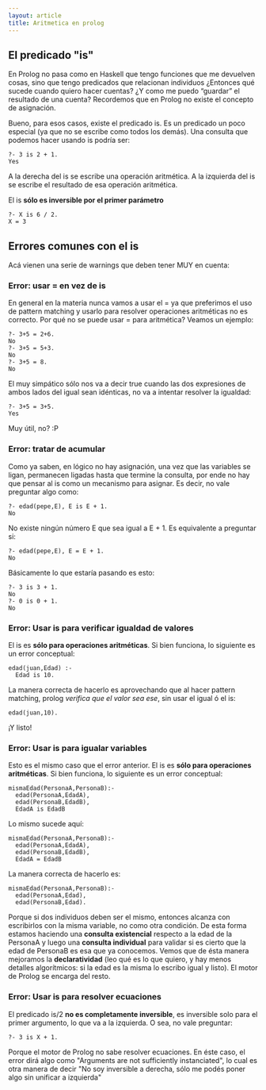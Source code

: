 ```yaml
---
layout: article
title: Aritmetica en prolog
---
```


El predicado "is"
-----------------

En Prolog no pasa como en Haskell que tengo funciones que me devuelven cosas, sino que tengo predicados que relacionan individuos ¿Entonces qué sucede cuando quiero hacer cuentas? ¿Y como me puedo “guardar” el resultado de una cuenta? Recordemos que en Prolog no existe el concepto de asignación.

Bueno, para esos casos, existe el predicado is. Es un predicado un poco especial (ya que no se escribe como todos los demás). Una consulta que podemos hacer usando is podría ser:
```
?- 3 is 2 + 1.
Yes
```
A la derecha del is se escribe una operación aritmética. A la izquierda del is se escribe el resultado de esa operación aritmética.

El is **sólo es inversible por el primer parámetro**
```
?- X is 6 / 2.
X = 3
```
Errores comunes con el is
-------------------------

Acá vienen una serie de warnings que deben tener MUY en cuenta:

### Error: usar = en vez de is

En general en la materia nunca vamos a usar el = ya que preferimos el uso de pattern matching y usarlo para resolver operaciones aritméticas no es correcto. Por qué no se puede usar = para aritmética? Veamos un ejemplo:

```
?- 3+5 = 2+6.
No
?- 3+5 = 5+3.
No
?- 3+5 = 8.
No
```

El muy simpático sólo nos va a decir true cuando las dos expresiones de ambos lados del igual sean idénticas, no va a intentar resolver la igualdad:

```
?- 3+5 = 3+5.
Yes
```

Muy útil, no? :P

### Error: tratar de acumular

Como ya saben, en lógico no hay asignación, una vez que las variables se ligan, permanecen ligadas hasta que termine la consulta, por ende no hay que pensar al is como un mecanismo para asignar. Es decir, no vale preguntar algo como:

```
?- edad(pepe,E), E is E + 1.
No
```

No existe ningún número E que sea igual a E + 1. Es equivalente a preguntar si:

```
?- edad(pepe,E), E = E + 1.
No
```

Básicamente lo que estaría pasando es esto:
```
?- 3 is 3 + 1.
No
?- 0 is 0 + 1.
No
```

### Error: Usar is para verificar igualdad de valores

El is es **sólo para operaciones aritméticas**. Si bien funciona, lo siguiente es un error conceptual:
```
edad(juan,Edad) :- 
  Edad is 10.
```
La manera correcta de hacerlo es aprovechando que al hacer pattern matching, prolog *verifica que el valor sea ese*, sin usar el igual ó el is:

`edad(juan,10).`

¡Y listo!

### Error: Usar is para igualar variables

Esto es el mismo caso que el error anterior. El is es **sólo para operaciones aritméticas**. Si bien funciona, lo siguiente es un error conceptual:

```
mismaEdad(PersonaA,PersonaB):-
  edad(PersonaA,EdadA),
  edad(PersonaB,EdadB),
  EdadA is EdadB
```

Lo mismo sucede aquí:

```
mismaEdad(PersonaA,PersonaB):-
  edad(PersonaA,EdadA),
  edad(PersonaB,EdadB),
  EdadA = EdadB
```

La manera correcta de hacerlo es:

```
mismaEdad(PersonaA,PersonaB):-
  edad(PersonaA,Edad),
  edad(PersonaB,Edad).
```

Porque si dos individuos deben ser el mismo, entonces alcanza con escribirlos con la misma variable, no como otra condición. De esta forma estamos haciendo una **consulta existencial** respecto a la edad de la PersonaA y luego una **consulta individual** para validar si es cierto que la edad de PersonaB es esa que ya conocemos. Vemos que de ésta manera mejoramos la **declaratividad** (leo qué es lo que quiero, y hay menos detalles algorítmicos: si la edad es la misma lo escribo igual y listo). El motor de Prolog se encarga del resto.

### Error: Usar is para resolver ecuaciones

El predicado is/2 **no es completamente inversible**, es inversible solo para el primer argumento, lo que va a la izquierda. O sea, no vale preguntar:

`?- 3 is X + 1.`

Porque el motor de Prolog no sabe resolver ecuaciones. En éste caso, el error dirá algo como "Arguments are not sufficiently instanciated", lo cual es otra manera de decir "No soy inversible a derecha, sólo me podés poner algo sin unificar a izquierda"
